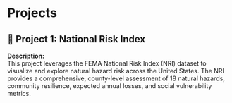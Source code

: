 # Projects

## 📌 Project 1: National Risk Index
**Description:**  
This project leverages the FEMA National Risk Index (NRI) dataset to visualize and explore natural hazard risk across the United States. The NRI provides a comprehensive, county-level assessment of 18 natural hazards, community resilience, expected annual losses, and social vulnerability metrics.
